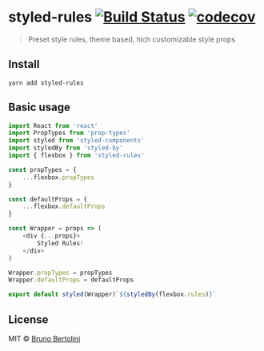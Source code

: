 # styled-rules [![Build Status](https://travis-ci.org/brunobertolini/styled-rules.svg?branch=master)](https://travis-ci.org/brunobertolini/styled-rules) [![codecov](https://codecov.io/gh/brunobertolini/styled-rules/badge.svg?branch=master)](https://codecov.io/gh/brunobertolini/styled-rules?branch=master)

> Preset style rules, theme based, hich customizable style props 

## Install

```
yarn add styled-rules
```

## Basic usage

```js
import React from 'react'
import PropTypes from 'prop-types'
import styled from 'styled-components'
import styledBy from 'styled-by'
import { flexbox } from 'styled-rules'

const propTypes = {
	...flexbox.propTypes	
}

const defaultProps = {
	...flexbox.defaultProps	
}

const Wrapper = props => (
	<div {...props}>
		Styled Rules!
	</div>
)

Wrapper.propTypes = propTypes
Wrapper.defaultProps = defaultProps

export default styled(Wrapper)`${styledBy(flexbox.rules)}`
```

## License

MIT © [Bruno Bertolini](http://brunobertolini.com)
